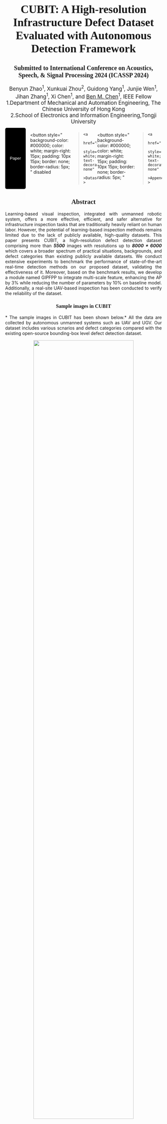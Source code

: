 
<h1 style="text-align: center; font-size: 36px; font-family: 'Sama Devanagari'">
  CUBIT: A High-resolution Infrastructure Defect Dataset Evaluated with
  Autonomous Detection Framework
</h1>
<h2>
  <div
    style="text-align: center; font-size: 20px; font-family: 'Sama Devanagari'"
  >
    Submitted to International Conference on Acoustics, Speech, & Signal
    Processing 2024 (ICASSP 2024)
  </div>
</h2>
<div style="text-align: center; font-size: 17px">
  Benyun Zhao<sup>1</sup>, Xunkuai Zhou<sup>2</sup>, Guidong Yang<sup>1</sup>,
  Junjie Wen<sup>1</sup>, Jihan Zhang<sup>1</sup>, Xi Chen<sup>1</sup>, and
  <a href="http://www.mae.cuhk.edu.hk/~bmchen/">Ben M. Chen</a><sup>1</sup>,
  IEEE Fellow
</div>

<div style="text-align: center; font-size: 17px">
  1.Department of Mechanical and Automation Engineering, The Chinese University
  of Hong Kong <br />
  2.School of Electronics and Information Engineering,Tongji University
</div>
<div
  style="
    display: flex;
    flex-direction: row;
    margin: 10px auto;
    justify-content: center;
  "
>
  <button
    style="
      background-color: #000000;
      color: white;
      margin-right: 15px;
      padding: 10px 15px;
      border: none;
      border-radius: 5px;
    "
    disabled
  >
    <a
      href="https://www.overleaf.com/"
      style="color: white; text-decoration: none"
      >Paper</a
    >
  </button>

  <button
    style="
      background-color: #000000;
      color: white;
      margin-right: 15px;
      padding: 10px 15px;
      border: none;
      border-radius: 5px;
    "
    disabled
  >
    <a
      href="https://github.com/ZHAOBenyun/CUBIT"
      style="color: white; text-decoration: none"
      >Dataset</a
    >
  </button>

  <button
    style="
      background-color: #000000;
      color: white;
      margin-right: 15px;
      padding: 10px 15px;
      border: none;
      border-radius: 5px;
    "
  >
    <a
      href="./ICASSP_2024_Appendix.pdf"
      style="color: white; text-decoration: none"
      >Appendix</a
    >
  </button>
</div>

<div
  style="
    text-align: center;
    font-family: 'American Typewriter';
    font-weight: 400;
  "
>
  <h2>Abstract</h2>
</div>

<div style="text-align: justify; text-justify: inter-ideograph">
  Learning-based visual inspection, integrated with unmanned robotic system,
  offers a more effective, efficient, and safer alternative for infrastructure
  inspection tasks that are traditionally heavily reliant on human labor.
  However, the potential of learning-based inspection methods remains limited
  due to the lack of publicly available, high-quality datasets. This paper
  presents CUBIT, a high-resolution defect detection dataset comprising more
  than <strong><em>5500</em></strong> images with resolutions up to <strong
    ><em>8000 * 6000</em></strong
  >
  which covers a broader spectrum of practical situations, backgrounds, and
  defect categories than existing publicly available datasets. We conduct
  extensive experiments to benchmark the performance of state-of-the-art
  real-time detection methods on our proposed dataset, validating the
  effectiveness of it. Moreover, based on the benchmark results, we develop a
  module named GIPFPP to integrate multi-scale feature, enhancing the AP by 3%
  while reducing the number of parameters by 10% on baseline model.
  Additionally, a real-site UAV-based inspection has been conducted to verify
  the reliability of the dataset.
</div>

<div
  style="
    text-align: center;
    font-family: 'American Typewriter';
    font-weight: 400;
  "
>
  <h3>Sample images in CUBIT</h3>
</div>
<div style="text-align: justify; text-justify: inter-ideograph">
  * The sample images in CUBIT has been shown below.* All the data are collected
  by autonomous unmanned systems such as UAV and UGV. Our dataset includes
  various scnarios and defect categories compared with the existing open-source
  bounding-box level defect detection dataset.
</div>
<p align="center">
  <img src="./sample.png" style="width: 80%" />
</p>

<div
  style="
    text-align: center;
    font-family: 'American Typewriter';
    font-weight: 400;
  "
>
  <h3>Defect Detection Framework based on CUBIT</h3>
</div>

* The visualization of defect detection framework based on CUBIT dataset is
illustrated below *, which encompasses the entire process: data collection by
autonomous unmanned system; the baseline network integrated with our GIPFPP
module; the output of defect detection results.
<p align="center">
  <img src="./frame.png" style="width: 80%" />
</p>

## The Comparison between Existing Bounding-box-level Defect Dataset with CUBIT
| Dataset | Num. of Images | Resolution | Data Collection Platform | Category |
Scenario | Material | Experiments |
|---------------|----------------|----------------------|------------------------------------|------------------------|--------------------------|----------------------|-----------------------------------------------|
| RDD-2018 | 9053 | 600x600 | Smartphones | Crack, Corrosion | Pavement |
Asphalt | SSD | | RDD-2019 | 13135 | 600x600 | Smartphones | Crack, Corrosion |
Pavement | Asphalt | SSD | | RDD-2020 | 26336 | 600x600, 720x720 | Smartphones |
Crack, Pothole | Pavement | Asphalt | SSD | | RDD-2022 | 47420 | 512x512,
600x600, 720x720, 3650x2044 | Smartphones, Hand-held cameras, UAV cameras,
Google street view | Crack, Pothole | Pavement | Asphalt | - | | PID | 7237 |
640x640 | Crawled from Internet | Crack | Pavement | Asphalt | YOLOv2, Fast
R-CNN | | Murad | 2620 | up to 838x809 | Smartphones | Crack | Pavement |
Asphalt | Faster R-CNN | | CODEBRIM | 1590 | up to 6000x4000 | Hand-held
cameras, UAV Cameras | Crack, Corrosion | Bridge | Concrete | MetaQNN, ENAS | |
**CUBIT** | **5527** | **4624x3472 and 8000x6000** | **Cameras in Unmanned
Systems** | **Crack, Spallinig, Moisture** | **Building (65%), Pavement (29%),
Bridge (6%)** | **Concrete, Asphalt, Stone** | **Faster R-CNN, PP-YOLO,
PP-YOLOv2, YOLOX, YOLOv5, YOLOv7, YOLOv6, YOLOv6+GIPFPP(ours), Real-site
experiment** |

<div
  style="
    text-align: center;
    font-family: 'American Typewriter';
    font-weight: 400;
  "
>
  <h3>
    Prediction results on the test set of the proposed CUBIT-RGB-v1 defect
    dataset are shown below
  </h3>
</div>

## Experimental Results The evaluation results of SOTA real-time detection
methods and YOLOv6-n with our GIPFPP module are benchmarked in the table below.
After switching from the original module to GIPFPP module, the AP of YOLOv6-n is
improved by 3%, while its number of parameters is reduced by 10%. The
enhancements made to the model will facilitate the real-time defect detection
using unmanned systems. ## The Evaluation Results of SOTA models on CUBIT |
Model | #Params.(M) | FLOPs(G) | Size | mAP$_{50}^{test}$ / mAP$_{50:95}^{test}$
| Latency(ms) |
|-----------------------------|-------------|----------|------|-----------------------------------------|--------------|
| Faster R-CNN(Res50) | 42.62 | 477.24 | 1024 | 71.5% / 43.3% | 76.9 | | PP-YOLO
| 48.99 | 136.43 | 1024 | 76.4% / 45.1% | 14.5 | | PP-YOLOv2 | 56.91 | 146.50 |
1024 | 77.3% / 47.1% | 13.8 | | YOLOv5-n | 1.76 | 4.10 | 1024 | 73.4% / 39.9% |
1.8 | | YOLOv5-s | 7.18 | 15.80 | 1024 | 78.5% / 47.2% | 3.3 | | YOLOv7-t | 6.01
| 13.01 | 1024 | 71.1% / 39.7% | 1.9 | | YOLOX-n | 2.24 | 17.75 | 1024 | 73.0% /
39.5% | 4.4 | | YOLOX-t | 5.03 | 39.00 | 1024 | 75.3% / 49.2% | 5.8 | | YOLOX-s
| 8.94 | 68.51 | 1024 | 77.9% / 49.4% | 7.6 | | YOLOv6-n(baseline) | 4.63 |
29.03 | 1024 | 76.3% / 47.9% | 2.2 | | YOLOv6-s | 18.50 | 115.64 | 1024 | 79.0%
/ 48.2% | 5.3 | | **YOLOv6-n+GIFPFF(ours)** | **4.14 (-0.49)** | **28.02
(-1.01)** | 1024 | **77.5% (+1.2) / 50.3% (+3.1)** | **2.2** | We enlarge the
prediction results in the bottom right corner of framework images above. CUBIT
dataset covers three infrastructure types: **Building facade, Pavement**, and
**Bridge**, and aims for three types of defect: **Crack, Spalling, and
Moisture**. Rectangles indicate the output prediction box
<font color="red">Red</font> for Crack, <font color="pink">Pink</font> for
Spalling, and <font color="orange">Orange</font> for Moisture with inferred
defect type and confidence score from YOLOv6-l trained on the training set of
our proposed dataset.

<p align="center">
  <img src="./index_show.png" style="width: 80%" />
</p>

<strong> Qualitative visualization of UAV-based real-world experiment is shown below</strong>
On the left, our multi-UAVs inspection schematics is illustrated. On the right, the
detection results of four direction façades of the building are displayed.
<p align="center">
  <img src="./goodman_zigzag.png" style="width: 80%" />
</p>
